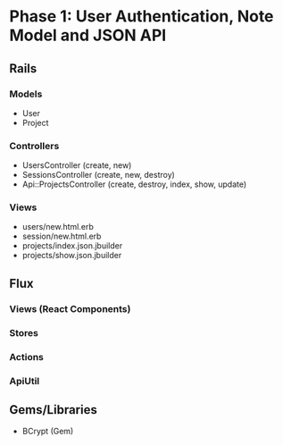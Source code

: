 # Phase 1: User Authentication, Note Model and JSON API

## Rails
### Models
* User
* Project

### Controllers
* UsersController (create, new)
* SessionsController (create, new, destroy)
* Api::ProjectsController (create, destroy, index, show, update)

### Views
* users/new.html.erb
* session/new.html.erb
* projects/index.json.jbuilder
* projects/show.json.jbuilder

## Flux
### Views (React Components)

### Stores

### Actions

### ApiUtil

## Gems/Libraries
* BCrypt (Gem)
